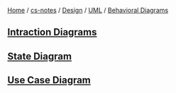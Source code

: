 [Home](https://mengxianbin.github.io) /
[cs-notes](https://mengxianbin.github.io/cs-notes/content) /
[Design](https://mengxianbin.github.io/cs-notes/content/Design) /
[UML](https://mengxianbin.github.io/cs-notes/content/Design/UML) /
[Behavioral Diagrams](https://mengxianbin.github.io/cs-notes/content/Design/UML/Behavioral%20Diagrams)

## [Intraction Diagrams](https://mengxianbin.github.io/cs-notes/content/Design/UML/Behavioral%20Diagrams/Intraction%20Diagrams/)

## [State Diagram](https://mengxianbin.github.io/cs-notes/content/Design/UML/Behavioral%20Diagrams/State%20Diagram)

## [Use Case Diagram](https://mengxianbin.github.io/cs-notes/content/Design/UML/Behavioral%20Diagrams/Use%20Case%20Diagram)
